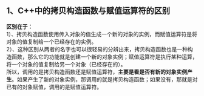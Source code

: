 ## 1、C++中的拷贝构造函数与赋值运算符的区别

**区别在于：**</br>
        1）、拷贝构造函数使用传入对象的值生成一个新的对象的实例，而赋值运算符是将对象的值复制给一个已经存在的实例。</br>
        2）、这种区别从两者的名字也可以很轻易的分辨出来，拷贝构造函数也是一种构造函数，那么它的功能就是创建一个新的对象实例；赋值运算符是执行某种运算，将一个对象的值复制给另一个对象（已经存在的）。</br>
       所以，调用的是拷贝构造函数还是赋值运算符，**主要是看是否有新的对象实例产生**。如果产生了新的对象实例，那调用的就是拷贝构造函数；如果没有，那就是对已有的对象赋值，调用的是赋值运算符。
